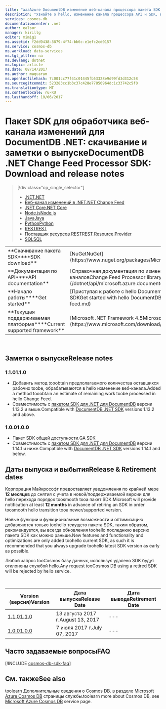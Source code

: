 ```yaml
---
title: "aaaAzure DocumentDB изменение веб-канала процессора пакета SDK для .NET ре & сурсов | Документы Microsoft"
description: "Узнайте о hello, изменение канала процессора API и SDK, включая даты выхода, даты выбытия и изменения, выполняемые на каждой версии hello DocumentDB изменение веб-канала процессора пакета SDK для .NET."
services: cosmos-db
documentationcenter: .net
author: ealsur
manager: kirillg
editor: mimig1
ms.assetid: f2dd9438-8879-4f74-bb6c-e1efc2cd0157
ms.service: cosmos-db
ms.workload: data-services
ms.tgt_pltfrm: na
ms.devlang: dotnet
ms.topic: article
ms.date: 08/14/2017
ms.author: maquaran
ms.openlocfilehash: 7c001cc77f41c01445fb53328e9d99fd3d312c58
ms.sourcegitcommit: 523283cc1b3c37c428e77850964dc1c33742c5f0
ms.translationtype: MT
ms.contentlocale: ru-RU
ms.lasthandoff: 10/06/2017
---
```

# <a name="documentdb-net-change-feed-processor-sdk-download-and-release-notes"></a><span data-ttu-id="0e321-103">Пакет SDK для обработчика веб-канала изменений для DocumentDB .NET: скачивание и заметки о выпуске</span><span class="sxs-lookup"><span data-stu-id="0e321-103">DocumentDB .NET Change Feed Processor SDK: Download and release notes</span></span>
> [!div class="op_single_selector"]
> * [<span data-ttu-id="0e321-104">.NET</span><span class="sxs-lookup"><span data-stu-id="0e321-104">.NET</span></span>](documentdb-sdk-dotnet.md)
> * [<span data-ttu-id="0e321-105">Веб-канал изменений в .NET</span><span class="sxs-lookup"><span data-stu-id="0e321-105">.NET Change Feed</span></span>](documentdb-sdk-dotnet-changefeed.md)
> * [<span data-ttu-id="0e321-106">.NET Core</span><span class="sxs-lookup"><span data-stu-id="0e321-106">.NET Core</span></span>](documentdb-sdk-dotnet-core.md)
> * [<span data-ttu-id="0e321-107">Node.js</span><span class="sxs-lookup"><span data-stu-id="0e321-107">Node.js</span></span>](documentdb-sdk-node.md)
> * [<span data-ttu-id="0e321-108">Java</span><span class="sxs-lookup"><span data-stu-id="0e321-108">Java</span></span>](documentdb-sdk-java.md)
> * [<span data-ttu-id="0e321-109">Python</span><span class="sxs-lookup"><span data-stu-id="0e321-109">Python</span></span>](documentdb-sdk-python.md)
> * [<span data-ttu-id="0e321-110">REST</span><span class="sxs-lookup"><span data-stu-id="0e321-110">REST</span></span>](https://docs.microsoft.com/rest/api/documentdb/)
> * [<span data-ttu-id="0e321-111">Поставщик ресурсов REST</span><span class="sxs-lookup"><span data-stu-id="0e321-111">REST Resource Provider</span></span>](https://docs.microsoft.com/rest/api/documentdbresourceprovider/)
> * [<span data-ttu-id="0e321-112">SQL</span><span class="sxs-lookup"><span data-stu-id="0e321-112">SQL</span></span>](https://msdn.microsoft.com/library/azure/dn782250.aspx)
> 
> 

<table>

<tr><td><span data-ttu-id="0e321-113">**Скачивание пакета SDK**</span><span class="sxs-lookup"><span data-stu-id="0e321-113">**SDK download**</span></span></td><td>[<span data-ttu-id="0e321-114">NuGet</span><span class="sxs-lookup"><span data-stu-id="0e321-114">NuGet</span></span>](https://www.nuget.org/packages/Microsoft.Azure.DocumentDB.ChangeFeedProcessor/)</td></tr>

<tr><td><span data-ttu-id="0e321-115">**Документация по API**</span><span class="sxs-lookup"><span data-stu-id="0e321-115">**API documentation**</span></span></td><td>[<span data-ttu-id="0e321-116">Справочная документация по изменению API библиотеки обработчика веб-каналов</span><span class="sxs-lookup"><span data-stu-id="0e321-116">Change Feed Processor library API reference documentation</span></span>](/dotnet/api/microsoft.azure.documents.changefeedprocessor?view=azure-dotnet)</td></tr>

<tr><td><span data-ttu-id="0e321-117">**Начало работы**</span><span class="sxs-lookup"><span data-stu-id="0e321-117">**Get started**</span></span></td><td>[<span data-ttu-id="0e321-118">Приступая к работе с hello DocumentDB изменение веб-канала процессора .NET SDK</span><span class="sxs-lookup"><span data-stu-id="0e321-118">Get started with hello DocumentDB Change Feed Processor .NET SDK</span></span>](change-feed.md)</td></tr>

<tr><td><span data-ttu-id="0e321-119">**Текущая поддерживаемая платформа**</span><span class="sxs-lookup"><span data-stu-id="0e321-119">**Current supported framework**</span></span></td><td>[<span data-ttu-id="0e321-120">Microsoft .NET Framework 4.5</span><span class="sxs-lookup"><span data-stu-id="0e321-120">Microsoft .NET Framework 4.5</span></span>](https://www.microsoft.com/download/details.aspx?id=30653)</td></tr>
</table></br>

## <a name="release-notes"></a><span data-ttu-id="0e321-121">Заметки о выпуске</span><span class="sxs-lookup"><span data-stu-id="0e321-121">Release notes</span></span>

### <a name="a-name110110"></a><span data-ttu-id="0e321-122"><a name="1.1.0"/>1.1.0</span><span class="sxs-lookup"><span data-stu-id="0e321-122"><a name="1.1.0"/>1.1.0</span></span>
* <span data-ttu-id="0e321-123">Добавить метод tooobtain предполагаемого количества оставшихся рабочих toobe, обрабатываются в hello изменение веб-канала.</span><span class="sxs-lookup"><span data-stu-id="0e321-123">Added a method tooobtain an estimate of remaining work toobe processed in hello Change Feed.</span></span>
* <span data-ttu-id="0e321-124">Совместимость с [пакетом SDK для .NET для DocumentDB](documentdb-sdk-dotnet.md) версии 1.13.2 и выше.</span><span class="sxs-lookup"><span data-stu-id="0e321-124">Compatible with [DocumentDB .NET SDK](documentdb-sdk-dotnet.md) versions 1.13.2 and above.</span></span>

### <a name="a-name100100"></a><span data-ttu-id="0e321-125"><a name="1.0.0"/>1.0.0</span><span class="sxs-lookup"><span data-stu-id="0e321-125"><a name="1.0.0"/>1.0.0</span></span>
* <span data-ttu-id="0e321-126">Пакет SDK общей доступности.</span><span class="sxs-lookup"><span data-stu-id="0e321-126">GA SDK</span></span>
* <span data-ttu-id="0e321-127">Совместимость с [пакетом SDK для .NET для DocumentDB](documentdb-sdk-dotnet.md) версии 1.14.1 и ниже.</span><span class="sxs-lookup"><span data-stu-id="0e321-127">Compatible with [DocumentDB .NET SDK](documentdb-sdk-dotnet.md) versions 1.14.1 and below.</span></span>

## <a name="release--retirement-dates"></a><span data-ttu-id="0e321-128">Даты выпуска и выбытия</span><span class="sxs-lookup"><span data-stu-id="0e321-128">Release & Retirement dates</span></span>
<span data-ttu-id="0e321-129">Корпорация Майкрософт предоставляет уведомления по крайней мере **12 месяцев** до снятия с учета в новой/поддерживаемой версии для hello перехода порядок toosmooth tooa пакет SDK.</span><span class="sxs-lookup"><span data-stu-id="0e321-129">Microsoft will provide notification at least **12 months** in advance of retiring an SDK in order toosmooth hello transition tooa newer/supported version.</span></span>

<span data-ttu-id="0e321-130">Новые функции и функциональные возможности и оптимизацию добавляются только toohello текущего пакета SDK, таким образом, рекомендуется, вы всегда обновления toohello последнюю версию пакета SDK как можно раньше.</span><span class="sxs-lookup"><span data-stu-id="0e321-130">New features and functionality and optimizations are only added toohello current SDK, as such it is recommended that you always upgrade toohello latest SDK version as early as possible.</span></span> 

<span data-ttu-id="0e321-131">Любой запрос tooCosmos базу данных, используя удалено SDK будут отклонены службой hello.</span><span class="sxs-lookup"><span data-stu-id="0e321-131">Any request tooCosmos DB using a retired SDK will be rejected by hello service.</span></span>

<br/>

| <span data-ttu-id="0e321-132">Version (версия)</span><span class="sxs-lookup"><span data-stu-id="0e321-132">Version</span></span> | <span data-ttu-id="0e321-133">Дата выпуска</span><span class="sxs-lookup"><span data-stu-id="0e321-133">Release Date</span></span> | <span data-ttu-id="0e321-134">Дата вывода</span><span class="sxs-lookup"><span data-stu-id="0e321-134">Retirement Date</span></span> |
| --- | --- | --- |
| [<span data-ttu-id="0e321-135">1.1.0</span><span class="sxs-lookup"><span data-stu-id="0e321-135">1.1.0</span></span>](#1.1.0) |<span data-ttu-id="0e321-136">13 августа 2017 г.</span><span class="sxs-lookup"><span data-stu-id="0e321-136">August 13, 2017</span></span> |--- |
| [<span data-ttu-id="0e321-137">1.0.0</span><span class="sxs-lookup"><span data-stu-id="0e321-137">1.0.0</span></span>](#1.0.0) |<span data-ttu-id="0e321-138">7 июля 2017 г.</span><span class="sxs-lookup"><span data-stu-id="0e321-138">July 07, 2017</span></span> |--- |


## <a name="faq"></a><span data-ttu-id="0e321-139">Часто задаваемые вопросы</span><span class="sxs-lookup"><span data-stu-id="0e321-139">FAQ</span></span>
[!INCLUDE [cosmos-db-sdk-faq](../../includes/cosmos-db-sdk-faq.md)]

## <a name="see-also"></a><span data-ttu-id="0e321-140">См. также</span><span class="sxs-lookup"><span data-stu-id="0e321-140">See also</span></span>
<span data-ttu-id="0e321-141">toolearn Дополнительные сведения о Cosmos DB. в разделе [Microsoft Azure Cosmos DB](https://azure.microsoft.com/services/cosmos-db/) страницы службы.</span><span class="sxs-lookup"><span data-stu-id="0e321-141">toolearn more about Cosmos DB, see [Microsoft Azure Cosmos DB](https://azure.microsoft.com/services/cosmos-db/) service page.</span></span> 

